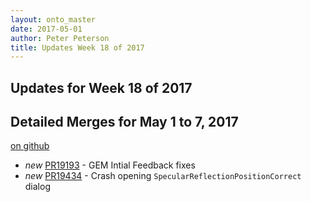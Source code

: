 ```yaml
---
layout: onto_master
date: 2017-05-01
author: Peter Peterson
title: Updates Week 18 of 2017
---
```

Updates for Week 18 of 2017
---------------------------

Detailed Merges for May 1 to 7, 2017
------------------------------------
[on github](https://github.com/mantidproject/mantid/pulls?q=is%3Apr+merged%3A2017-05-02..2017-05-07)

* *new* [PR19193](https://github.com/mantidproject/mantid/pull/19193) - GEM Intial Feedback fixes
* *new* [PR19434](https://github.com/mantidproject/mantid/pull/19434) - Crash opening `SpecularReflectionPositionCorrect` dialog
